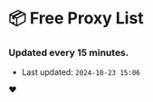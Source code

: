 # :package: Free Proxy List
### Updated every 15 minutes.

- Last updated: `2024-10-23 15:06`

:heart:
